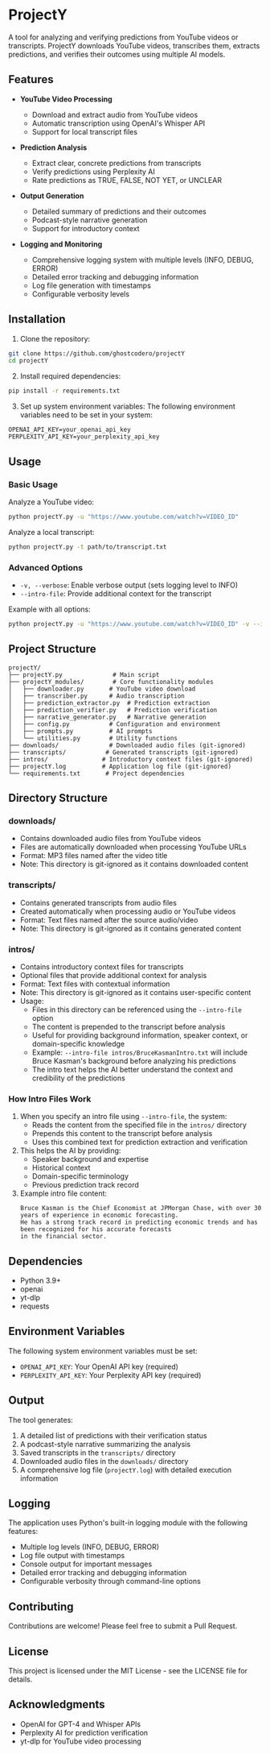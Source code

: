 # ProjectY

A tool for analyzing and verifying predictions from YouTube videos or transcripts. ProjectY downloads YouTube videos, transcribes them, extracts predictions, and verifies their outcomes using multiple AI models.

## Features

- **YouTube Video Processing**
  - Download and extract audio from YouTube videos
  - Automatic transcription using OpenAI's Whisper API
  - Support for local transcript files

- **Prediction Analysis**
  - Extract clear, concrete predictions from transcripts
  - Verify predictions using Perplexity AI
  - Rate predictions as TRUE, FALSE, NOT YET, or UNCLEAR

- **Output Generation**
  - Detailed summary of predictions and their outcomes
  - Podcast-style narrative generation
  - Support for introductory context

- **Logging and Monitoring**
  - Comprehensive logging system with multiple levels (INFO, DEBUG, ERROR)
  - Detailed error tracking and debugging information
  - Log file generation with timestamps
  - Configurable verbosity levels

## Installation

1. Clone the repository:
```bash
git clone https://github.com/ghostcodero/projectY
cd projectY
```

2. Install required dependencies:
```bash
pip install -r requirements.txt
```

3. Set up system environment variables:
The following environment variables need to be set in your system:
```
OPENAI_API_KEY=your_openai_api_key
PERPLEXITY_API_KEY=your_perplexity_api_key
```

## Usage

### Basic Usage

Analyze a YouTube video:
```bash
python projectY.py -u "https://www.youtube.com/watch?v=VIDEO_ID"
```

Analyze a local transcript:
```bash
python projectY.py -t path/to/transcript.txt
```

### Advanced Options

- `-v, --verbose`: Enable verbose output (sets logging level to INFO)
- `--intro-file`: Provide additional context for the transcript

Example with all options:
```bash
python projectY.py -u "https://www.youtube.com/watch?v=VIDEO_ID" -v --intro-file context.txt
```

## Project Structure

```
projectY/
├── projectY.py              # Main script
├── projectY_modules/        # Core functionality modules
│   ├── downloader.py       # YouTube video download
│   ├── transcriber.py      # Audio transcription
│   ├── prediction_extractor.py  # Prediction extraction
│   ├── prediction_verifier.py   # Prediction verification
│   ├── narrative_generator.py   # Narrative generation
│   ├── config.py           # Configuration and environment
│   ├── prompts.py          # AI prompts
│   └── utilities.py        # Utility functions
├── downloads/              # Downloaded audio files (git-ignored)
├── transcripts/           # Generated transcripts (git-ignored)
├── intros/               # Introductory context files (git-ignored)
├── projectY.log          # Application log file (git-ignored)
└── requirements.txt       # Project dependencies
```

## Directory Structure

### downloads/
- Contains downloaded audio files from YouTube videos
- Files are automatically downloaded when processing YouTube URLs
- Format: MP3 files named after the video title
- Note: This directory is git-ignored as it contains downloaded content

### transcripts/
- Contains generated transcripts from audio files
- Created automatically when processing audio or YouTube videos
- Format: Text files named after the source audio/video
- Note: This directory is git-ignored as it contains generated content

### intros/
- Contains introductory context files for transcripts
- Optional files that provide additional context for analysis
- Format: Text files with contextual information
- Note: This directory is git-ignored as it contains user-specific content
- Usage:
  - Files in this directory can be referenced using the `--intro-file` option
  - The content is prepended to the transcript before analysis
  - Useful for providing background information, speaker context, or domain-specific knowledge
  - Example: `--intro-file intros/BruceKasmanIntro.txt` will include Bruce Kasman's background before analyzing his predictions
  - The intro text helps the AI better understand the context and credibility of the predictions

### How Intro Files Work
1. When you specify an intro file using `--intro-file`, the system:
   - Reads the content from the specified file in the `intros/` directory
   - Prepends this content to the transcript before analysis
   - Uses this combined text for prediction extraction and verification
2. This helps the AI by providing:
   - Speaker background and expertise
   - Historical context
   - Domain-specific terminology
   - Previous prediction track record
3. Example intro file content:
   ```
   Bruce Kasman is the Chief Economist at JPMorgan Chase, with over 30 years of experience in economic forecasting. 
   He has a strong track record in predicting economic trends and has been recognized for his accurate forecasts 
   in the financial sector.
   ```

## Dependencies

- Python 3.9+
- openai
- yt-dlp
- requests

## Environment Variables

The following system environment variables must be set:
- `OPENAI_API_KEY`: Your OpenAI API key (required)
- `PERPLEXITY_API_KEY`: Your Perplexity API key (required)

## Output

The tool generates:
1. A detailed list of predictions with their verification status
2. A podcast-style narrative summarizing the analysis
3. Saved transcripts in the `transcripts/` directory
4. Downloaded audio files in the `downloads/` directory
5. A comprehensive log file (`projectY.log`) with detailed execution information

## Logging

The application uses Python's built-in logging module with the following features:
- Multiple log levels (INFO, DEBUG, ERROR)
- Log file output with timestamps
- Console output for important messages
- Detailed error tracking and debugging information
- Configurable verbosity through command-line options

## Contributing

Contributions are welcome! Please feel free to submit a Pull Request.

## License

This project is licensed under the MIT License - see the LICENSE file for details.

## Acknowledgments

- OpenAI for GPT-4 and Whisper APIs
- Perplexity AI for prediction verification
- yt-dlp for YouTube video processing
